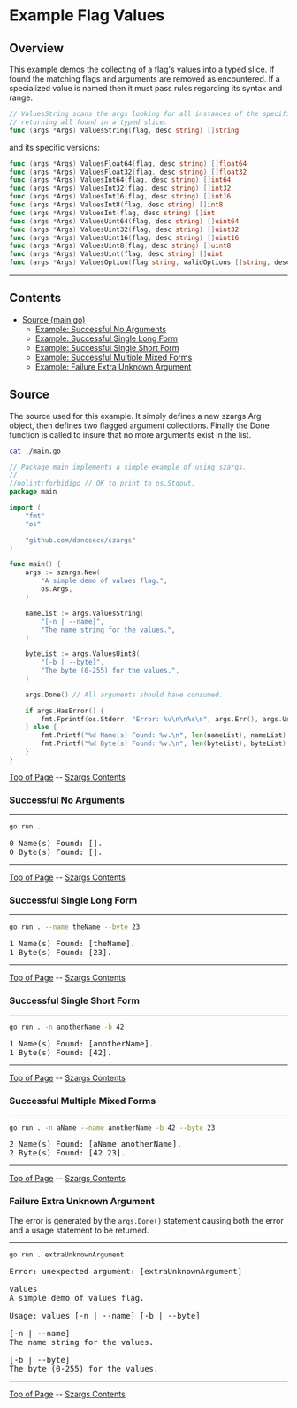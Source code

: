 <!--- gotomd::Auto:: See github.com/dancsecs/gotomd **DO NOT MODIFY** -->

<!---
   Szerszam argument library: szargs.
   Copyright (C) 2024  Leslie Dancsecs

   This program is free software: you can redistribute it and/or modify
   it under the terms of the GNU General Public License as published by
   the Free Software Foundation, either version 3 of the License, or
   (at your option) any later version.

   This program is distributed in the hope that it will be useful,
   but WITHOUT ANY WARRANTY; without even the implied warranty of
   MERCHANTABILITY or FITNESS FOR A PARTICULAR PURPOSE.  See the
   GNU General Public License for more details.

   You should have received a copy of the GNU General Public License
   along with this program.  If not, see <https://www.gnu.org/licenses/>.
-->

# Example Flag Values


## Overview

This example demos the collecting of a flag's values into a typed slice.  If
found the matching flags and arguments are removed as encountered. If a
specialized value is named then it must pass rules regarding its syntax and
range.

<!--- gotomd::Bgn::dcln::./../../Args.ValuesString -->
```go
// ValuesString scans the args looking for all instances of the specified flag
// returning all found in a typed slice.
func (args *Args) ValuesString(flag, desc string) []string
```
<!--- gotomd::End::dcln::./../../Args.ValuesString -->

and its specific versions:

<!--- gotomd::Bgn::dcls::./../../Args.ValuesFloat64 Args.ValuesFloat32 Args.ValuesInt64 Args.ValuesInt32 Args.ValuesInt16 Args.ValuesInt8 Args.ValuesInt Args.ValuesUint64 Args.ValuesUint32 Args.ValuesUint16 Args.ValuesUint8 Args.ValuesUint Args.ValuesOption -->
```go
func (args *Args) ValuesFloat64(flag, desc string) []float64
func (args *Args) ValuesFloat32(flag, desc string) []float32
func (args *Args) ValuesInt64(flag, desc string) []int64
func (args *Args) ValuesInt32(flag, desc string) []int32
func (args *Args) ValuesInt16(flag, desc string) []int16
func (args *Args) ValuesInt8(flag, desc string) []int8
func (args *Args) ValuesInt(flag, desc string) []int
func (args *Args) ValuesUint64(flag, desc string) []uint64
func (args *Args) ValuesUint32(flag, desc string) []uint32
func (args *Args) ValuesUint16(flag, desc string) []uint16
func (args *Args) ValuesUint8(flag, desc string) []uint8
func (args *Args) ValuesUint(flag, desc string) []uint
func (args *Args) ValuesOption(flag string, validOptions []string, desc string) []string
```
<!--- gotomd::End::dcls::./../../Args.ValuesFloat64 Args.ValuesFloat32 Args.ValuesInt64 Args.ValuesInt32 Args.ValuesInt16 Args.ValuesInt8 Args.ValuesInt Args.ValuesUint64 Args.ValuesUint32 Args.ValuesUint16 Args.ValuesUint8 Args.ValuesUint Args.ValuesOption -->



---

## Contents

- [Source (main.go)](#source)
    - [Example: Successful No Arguments](#successful-no-arguments)
    - [Example: Successful Single Long Form](#successful-single-long-form)
    - [Example: Successful Single Short Form](#successful-single-short-form)
    - [Example: Successful Multiple Mixed Forms](#successful-multiple-mixed-forms)
    - [Example: Failure Extra Unknown Argument](#failure-extra-unknown-argument)

## Source

The source used for this example.  It simply defines a new szargs.Arg object,
then defines two flagged argument collections.  Finally the Done function is
called to insure that no more arguments exist in the list.

<!--- gotomd::Bgn::file::./main.go -->
```bash
cat ./main.go
```

```go
// Package main implements a simple example of using szargs.
//
//nolint:forbidigo // OK to print to os.Stdout.
package main

import (
    "fmt"
    "os"

    "github.com/dancsecs/szargs"
)

func main() {
    args := szargs.New(
        "A simple demo of values flag.",
        os.Args,
    )

    nameList := args.ValuesString(
        "[-n | --name]",
        "The name string for the values.",
    )

    byteList := args.ValuesUint8(
        "[-b | --byte]",
        "The byte (0-255) for the values.",
    )

    args.Done() // All arguments should have consumed.

    if args.HasError() {
        fmt.Fprintf(os.Stderr, "Error: %v\n\n%s\n", args.Err(), args.Usage())
    } else {
        fmt.Printf("%d Name(s) Found: %v.\n", len(nameList), nameList)
        fmt.Printf("%d Byte(s) Found: %v.\n", len(byteList), byteList)
    }
}
```
<!--- gotomd::End::file::./main.go -->

[Top of Page](#example-flag-values) --
[Szargs Contents](../../README.md#contents)

### Successful No Arguments

<!--- gotomd::Bgn::run::./. -->
---
```bash
go run .
```

<pre>
0 Name(s) Found: [].
0 Byte(s) Found: [].
</pre>
---
<!--- gotomd::End::run::./. -->

[Top of Page](#example-flag-values) --
[Szargs Contents](../../README.md#contents)

### Successful Single Long Form

<!--- gotomd::Bgn::run::./. --name theName --byte 23 -->
---
```bash
go run . --name theName --byte 23
```

<pre>
1 Name(s) Found: [theName].
1 Byte(s) Found: [23].
</pre>
---
<!--- gotomd::End::run::./. --name theName --byte 23 -->

[Top of Page](#example-flag-values) --
[Szargs Contents](../../README.md#contents)

### Successful Single Short Form

<!--- gotomd::Bgn::run::./. -n anotherName -b 42 -->
---
```bash
go run . -n anotherName -b 42
```

<pre>
1 Name(s) Found: [anotherName].
1 Byte(s) Found: [42].
</pre>
---
<!--- gotomd::End::run::./. -n anotherName -b 42 -->

[Top of Page](#example-flag-values) --
[Szargs Contents](../../README.md#contents)


### Successful Multiple Mixed Forms

<!--- gotomd::Bgn::run::./. -n aName --name anotherName -b 42 --byte 23 -->
---
```bash
go run . -n aName --name anotherName -b 42 --byte 23
```

<pre>
2 Name(s) Found: [aName anotherName].
2 Byte(s) Found: [42 23].
</pre>
---
<!--- gotomd::End::run::./. -n aName --name anotherName -b 42 --byte 23 -->

[Top of Page](#example-flag-values) --
[Szargs Contents](../../README.md#contents)


### Failure Extra Unknown Argument

The error is generated by the ```args.Done()``` statement causing both the
error and a usage statement to be returned.

<!--- gotomd::Bgn::run::./. extraUnknownArgument -->
---
```bash
go run . extraUnknownArgument
```

<pre>
Error: unexpected argument: [extraUnknownArgument]

values
A simple demo of values flag.

Usage: values [-n | --name] [-b | --byte]

[-n | --name]
The name string for the values.

[-b | --byte]
The byte (0-255) for the values.
</pre>
---
<!--- gotomd::End::run::./. extraUnknownArgument -->

[Top of Page](#example-flag-values) --
[Szargs Contents](../../README.md#contents)
